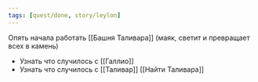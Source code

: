 ```yaml
---
tags: [quest/done, story/leylon]
---
```


Опять начала работать [[Башня Таливара]] (маяк, светит и превращает всех в камень)

- Узнать что случилось с [[Галлио]]
- Узнать что случилось с [[Таливар]] [[Найти Таливара]]
